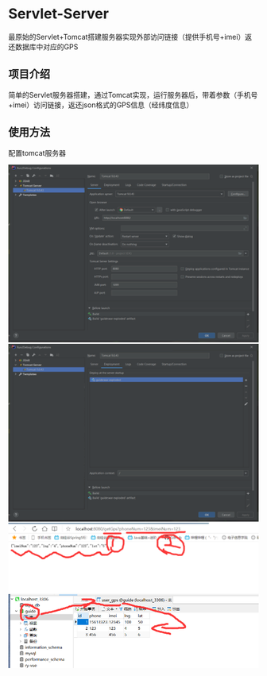 # Servlet-Server
最原始的Servlet+Tomcat搭建服务器实现外部访问链接（提供手机号+imei）返还数据库中对应的GPS

## 项目介绍

简单的Servlet服务器搭建，通过Tomcat实现，运行服务器后，带着参数（手机号+imei）访问链接，返还json格式的GPS信息（经纬度信息）

## 使用方法

配置tomcat服务器

<img src="./img/1.png"  >

<img src="./img/2.png"  >

<img src="./img/3.png"  >

<img src="./img/4.png"  >
